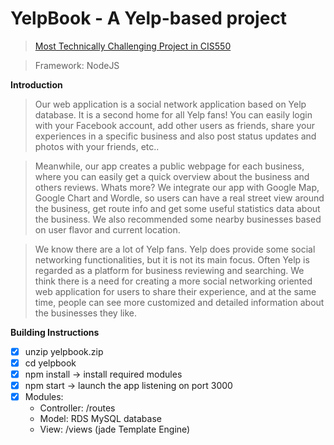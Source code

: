 # YelpBook - A Yelp-based project 
> [Most Technically Challenging Project in CIS550](http://www.seas.upenn.edu/~cis330/)

> Framework: NodeJS

**Introduction** 
> Our web application is a social network application based on Yelp database. It is a second home for all Yelp fans! You can easily login with your Facebook account, add other users as friends, share your experiences in a specific business and also post status updates and photos with your friends, etc.. 

> Meanwhile, our app creates a public webpage for each business, where you can easily get a quick overview about the business and others reviews. Whats more? We integrate our app with Google Map, Google Chart and Wordle, so users can have a real street view around the business, get route info and get some useful statistics data about the business. We also recommended some nearby businesses based on user flavor and current location.

> We know there are a lot of Yelp fans. Yelp does provide some social networking functionalities, but it is not its main focus. Often Yelp is regarded as a platform for business reviewing and searching. We think there is a need for creating a more social networking oriented web application for users to share their experience, and at the same time, people can see more customized and detailed information about the businesses they like.

**Building Instructions**
- [x] unzip yelpbook.zip
- [x] cd yelpbook
- [x] npm install → install required modules
- [x] npm start → launch the app listening on port 3000
- [x] Modules:
  - Controller: /routes
  - Model: RDS MySQL database
  - View: /views (jade Template Engine)
